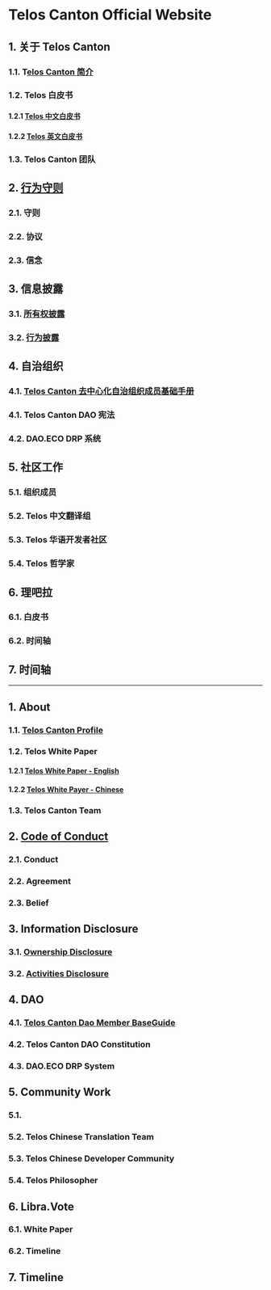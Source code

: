 # Telos Canton Official Website

## 1. 关于 Telos Canton
### 1.1. T[elos Canton 简介](https://medium.com/@teloscanton/about-telos-canton-703f76f7fa4d)
### 	1.2. Telos 白皮书
#### 		1.2.1 [Telos 中文白皮书](https://github.com/Telos-Canton/telos-docs/blob/master/zh-CN/TelosWhitePaper.md)
#### 		1.2.2 [Telos 英文白皮书](https://github.com/Telos-Canton/Telos-Docs/blob/master/TelosWhitePaper.md)
### 	1.3. Telos Canton 团队

## 2. [行为守则](https://github.com/Telos-Canton/TelosCanton-Docs/blob/master/CodeOfConduct.md)
### 	2.1. 守则
### 	2.2. 协议
### 	2.3. 信念

## 3. 信息披露
### 	3.1. [所有权披露](https://github.com/Telos-Canton/TelosCanton-Docs/blob/master/CodeOfConduct.md)
### 	3.2. [行为披露](https://medium.com/@teloscanton/telos-canton-information-disclosure-dec-25-2018-%E4%BF%A1%E6%81%AF%E6%8A%AB%E9%9C%B2-42357777e0ad)

## 4. 自治组织
### 	4.1. [Telos Canton 去中心化自治组织成员基础手册](https://github.com/Telos-Canton/TelosCanton-Docs/blob/master/TelosCantonDaoMemberBaseGuide.md)
### 	4.1. Telos Canton DAO 宪法
### 	4.2. DAO.ECO DRP 系统

## 5. 社区工作
### 	5.1. 组织成员
### 	5.2. Telos 中文翻译组
### 	5.3. Telos 华语开发者社区
### 	5.4. Telos 哲学家

## 6. 理吧拉
### 	6.1. 白皮书
### 	6.2. 时间轴

## 7. 时间轴

---

## 1. About
### 	1.1. [Telos Canton Profile](https://medium.com/@teloscanton/about-telos-canton-703f76f7fa4d)
### 	1.2. Telos White Paper 
#### 		1.2.1 [Telos White Paper - English](https://github.com/Telos-Canton/Telos-Docs/blob/master/TelosWhitePaper.md)
#### 		1.2.2 [Telos White Payer - Chinese](https://github.com/Telos-Canton/telos-docs/blob/master/zh-CN/TelosWhitePaper.md)
### 	1.3. Telos Canton Team

## 2. [Code of Conduct](https://github.com/Telos-Canton/TelosCanton-Docs/blob/master/CodeOfConduct.md)
### 	2.1. Conduct
### 	2.2. Agreement
### 	2.3. Belief

## 3. Information Disclosure
### 	3.1. [Ownership Disclosure](https://github.com/Telos-Canton/TelosCanton-Docs/blob/master/CodeOfConduct.md)
### 	3.2. [Activities Disclosure](https://medium.com/@teloscanton/telos-canton-information-disclosure-dec-25-2018-%E4%BF%A1%E6%81%AF%E6%8A%AB%E9%9C%B2-42357777e0ad)

## 4. DAO
### 	4.1. [Telos Canton Dao Member BaseGuide](https://github.com/Telos-Canton/TelosCanton-Docs/blob/master/TelosCantonDaoMemberBaseGuide.md)
### 	4.2. Telos Canton DAO Constitution
### 	4.3. DAO.ECO DRP System

## 5. Community Work
### 	5.1. 
### 	5.2. Telos Chinese Translation Team
### 	5.3. Telos Chinese Developer Community
### 	5.4. Telos Philosopher

## 6. Libra.Vote
### 	6.1. White Paper
### 	6.2. Timeline

## 7. Timeline